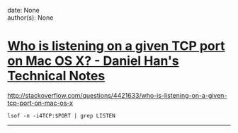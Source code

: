 
date: None  
author(s): None  

# [Who is listening on a given TCP port on Mac OS X? - Daniel Han's Technical Notes](https://sites.google.com/site/xiangyangsite/home/technical-tips/os-x-tips/who-is-listening-on-a-given-tcp-port-on-mac-os-x)

http://stackoverflow.com/questions/4421633/who-is-listening-on-a-given-tcp-port-on-mac-os-x
    
    
    lsof -n -i4TCP:$PORT | grep LISTEN  
  
---

